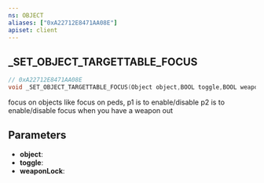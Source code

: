 ```yaml
---
ns: OBJECT
aliases: ["0xA22712E8471AA08E"]
apiset: client
---
```

## _SET_OBJECT_TARGETTABLE_FOCUS

```c
// 0xA22712E8471AA08E
void _SET_OBJECT_TARGETTABLE_FOCUS(Object object,BOOL toggle,BOOL weaponLock);
```

focus on objects like focus on peds, p1 is to enable/disable p2 is to enable/disable focus when you have a weapon out

## Parameters
* **object**:
* **toggle**:
* **weaponLock**:



